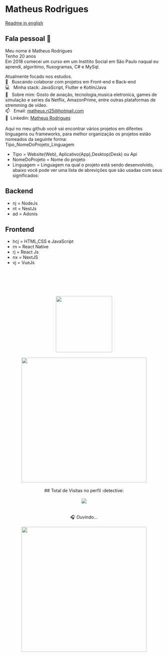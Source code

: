 # Matheus Rodrigues

[Readme in english](README_ENG.md)
## Fala pessoal 👋
Meu nome é Matheus Rodrigues
<br/>Tenho 20 anos 
<br/>Em 2018 comecei um curso em um Institito Social em São Paulo naqual eu aprendi, algoritimo, fluxogramas, C# e MySql.

 Atualmente focado nos estudos. 
 <br/> :purple_heart: &nbsp; Buscando colaborar com projetos em Front-end e Back-end
 <br/> :computer: &nbsp; Minha stack: JavaScript, Flutter e Kotlin/Java
 <br/> 💬  &nbsp; Sobre mim: Gosto de aviação, tecnologia,musica eletronica, games de simulação e series da Netflix, AmazonPrime, entre outras plataformas de stremming de vídeo.
 <br/> 📫 &nbsp; Email: matheus.rj25@hotmail.com
 <br/> 💙 &nbsp;Linkedin: [Matheus Rodrigues](https://www.linkedin.com/in/matheus-rodrigues-29759a165) 
 <br/>
 <br/> Aqui no meu github você vai encontrar vários projetos em difentes linguagens ou frameworks, para melhor organização os projetos estão nomeados da seguinte forma: 
 <br/> Tipo_NomeDoProjeto_Linguagem
 - Tipo = Website(Web), Aplicativo(App),Desktop(Desk) ou Api
 - NomeDoProjeto = Nome do projeto 
 - Linguagem = Linguagem na qual o projeto está sendo desenvolvido, abaixo você pode ver uma lista de abrevições que são usadas com seus significados:
## Backend
  - nj = NodeJs
  - nt = NestJs
  - ad = Adonis
## Frontend
 - hcj = HTML,CSS e JavaScript
 - rn = React Native
 - rj = React Js
 - nx = NextJS
 - vj = VueJs
 
<br/>
 <br/>
 <br/>
 <br/>
 <br/>
 <div align="center">
  <img height="180em" src="https://github-readme-stats.vercel.app/api/top-langs/?username=matheusrodri&layout=compact&langs_count=7&theme=dark"/>
 <br>
 <br>
 <img height="400em" src="https://github-readme-stats.vercel.app/api/wakatime?username=mathrodri25&layout=compact"/>
 <br>
 <br>
  ## Total de Visitas no perfil :detective: 
 <br>
 <br>
    <img alingn="center" src="https://profile-counter.glitch.me/matheusrodri/count.svg" />
 <br>
 <br>
 <br>
 🎧 Ouvindo...
 <br>
 <br>
 <img height="400em" src="https://spotify-github-profile.vercel.app/api/view?uid=314uddgfqeeqaepps3neyzceid7a&cover_image=true&theme=default&bar_color_cover=false"/>
 <br>
 <br>
</div>

<br/>
<br/>

